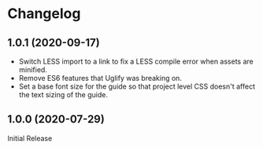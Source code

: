# Changelog

## 1.0.1 (2020-09-17)

- Switch LESS import to a link to fix a LESS compile error when assets are minified.
- Remove ES6 features that Uglify was breaking on.
- Set a base font size for the guide so that project level CSS doesn't affect the text sizing of the guide.

## 1.0.0 (2020-07-29)

Initial Release
